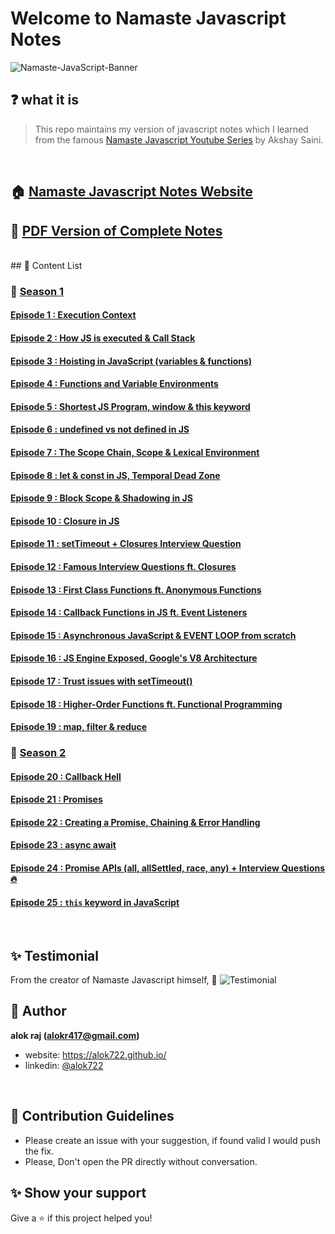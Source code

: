 # Welcome to Namaste Javascript Notes 

![Namaste-JavaScript-Banner](https://socialify.git.ci/alok722/namaste-javascript-notes/image?description=1&font=Raleway&forks=1&logo=https://www.tutorialrepublic.com/lib/images/javascript-illustration.png&owner=1&stargazers=1&theme=Dark)

## ❓ what it is

> This repo maintains my version of javascript notes which I learned from the famous [Namaste Javascript Youtube Series](https://www.youtube.com/watch?v=pN6jk0uUrD8&list=PLlasXeu85E9cQ32gLCvAvr9vNaUccPVNP&index=1&ab_channel=AkshaySaini) by Akshay Saini.

<br>

## 🏠 [Namaste Javascript Notes Website](https://alok722.github.io/namaste-javascript-notes/dist/lectures.html)

## 🚀 [PDF Version of Complete Notes](./dist/namaste-javascript-notes.pdf)

<br>
## 📝 Content List

### 📌 <ins>Season 1<ins>

#### [Episode 1 : Execution Context](./notes/season-1/lecture-01.md)

#### [Episode 2 : How JS is executed & Call Stack](./notes/season-1/lecture-02.md)

#### [Episode 3 : Hoisting in JavaScript (variables & functions)](./notes/season-1/lecture-03.md)

#### [Episode 4 : Functions and Variable Environments](./notes/season-1/lecture-04.md)

#### [Episode 5 : Shortest JS Program, window & this keyword](./notes/season-1/lecture-05.md)

#### [Episode 6 : undefined vs not defined in JS](./notes/season-1/lecture-06.md)

#### [Episode 7 : The Scope Chain, Scope & Lexical Environment](./notes/season-1/lecture-07.md)

#### [Episode 8 : let & const in JS, Temporal Dead Zone](./notes/season-1/lecture-08.md)

#### [Episode 9 : Block Scope & Shadowing in JS](./notes/season-1/lecture-09.md)

#### [Episode 10 : Closure in JS](./notes/season-1/lecture-10.md)

#### [Episode 11 : setTimeout + Closures Interview Question](./notes/season-1/lecture-11.md)

#### [Episode 12 : Famous Interview Questions ft. Closures](./notes/season-1/lecture-12.md)

#### [Episode 13 : First Class Functions ft. Anonymous Functions](./notes/season-1/lecture-13.md)

#### [Episode 14 : Callback Functions in JS ft. Event Listeners](./notes/season-1/lecture-14.md)

#### [Episode 15 : Asynchronous JavaScript & EVENT LOOP from scratch](./notes/season-1/lecture-15.md)

#### [Episode 16 : JS Engine Exposed, Google's V8 Architecture](./notes/season-1/lecture-16.md)

#### [Episode 17 : Trust issues with setTimeout()](./notes/season-1/lecture-17.md)

#### [Episode 18 : Higher-Order Functions ft. Functional Programming](./notes/season-1/lecture-18.md)

#### [Episode 19 : map, filter & reduce](./notes/season-1/lecture-19.md)

### 📌 <ins>Season 2<ins>

#### [Episode 20 : Callback Hell](./notes/season-2/lecture-01.md)

#### [Episode 21 : Promises](./notes/season-2/lecture-02.md)

#### [Episode 22 : Creating a Promise, Chaining & Error Handling](./notes/season-2/lecture-03.md)

#### [Episode 23 : async await](./notes/season-2/lecture-04.md)

#### [Episode 24 : Promise APIs (all, allSettled, race, any) + Interview Questions 🔥](./notes/season-2/lecture-05.md)

#### [Episode 25 : `this` keyword in JavaScript](./notes/season-2/lecture-06.md)

<br>

## ✨ Testimonial

From the creator of Namaste Javascript himself, 🙌
![Testimonial](./assets/testimonial.png)

## 👤 Author

**alok raj (alokr417@gmail.com)**

- website: https://alok722.github.io/
- linkedin: [@alok722](https://linkedin.com/in/alok722)

<br>

## 🤝 Contribution Guidelines

- Please create an issue with your suggestion, if found valid I would push the fix. 
- Please, Don't open the PR directly without conversation.

## ✨ Show your support

Give a ⭐️ if this project helped you!
